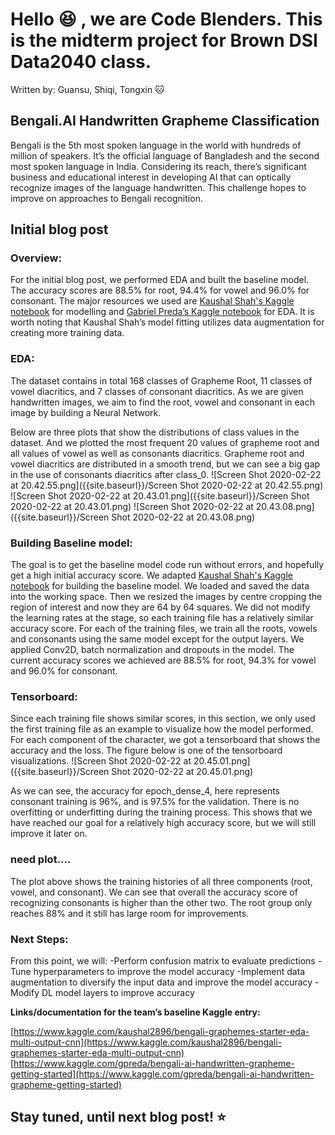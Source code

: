 # Hello :laughing: , we are Code Blenders. This is the midterm project for Brown DSI Data2040 class. 

Written by: Guansu, Shiqi, Tongxin :cat:

## Bengali.AI Handwritten Grapheme Classification

Bengali is the 5th most spoken language in the world with hundreds of million of speakers. It’s the official language of Bangladesh and the second most spoken language in India. Considering its reach, there’s significant business and educational interest in developing AI that can optically recognize images of the language handwritten. This challenge hopes to improve on approaches to Bengali recognition.


## Initial blog post

### Overview: 
For the initial blog post, we performed EDA and built the baseline model. The accuracy scores are 88.5% for root, 94.4% for vowel and 96.0% for consonant. The major resources we used are [Kaushal Shah's Kaggle notebook](https://www.kaggle.com/kaushal2896/bengali-graphemes-starter-eda-multi-output-cnn) for modelling and [Gabriel Preda’s Kaggle notebook](https://www.kaggle.com/gpreda/bengali-ai-handwritten-grapheme-getting-started) for EDA. It is worth noting that Kaushal Shah’s model fitting utilizes data augmentation for creating more training data.

### EDA:
The dataset contains in total 168 classes of Grapheme Root, 11 classes of vowel diacritics, and 7 classes of consonant diacritics. As we are given handwritten images, we aim to find the root, vowel and consonant in each image by building a Neural Network. 

Below are three plots that show the distributions of class values in the dataset. And we plotted the most frequent 20 values of grapheme root and all values of vowel as well as consonants diacritics. Grapheme root and vowel diacritics are distributed in a smooth trend, but we can see a big gap in the use of consonants diacritics after class_0. 
![Screen Shot 2020-02-22 at 20.42.55.png]({{site.baseurl}}/Screen Shot 2020-02-22 at 20.42.55.png)
![Screen Shot 2020-02-22 at 20.43.01.png]({{site.baseurl}}/Screen Shot 2020-02-22 at 20.43.01.png)
![Screen Shot 2020-02-22 at 20.43.08.png]({{site.baseurl}}/Screen Shot 2020-02-22 at 20.43.08.png)


### Building Baseline model:
The goal is to get the baseline model code run without errors, and hopefully get a high initial accuracy score. We adapted [Kaushal Shah's Kaggle notebook](https://www.kaggle.com/kaushal2896/bengali-graphemes-starter-eda-multi-output-cnn) for building the baseline model. We loaded and saved the data into the working space. Then we resized the images by centre cropping the region of interest and now they are 64 by 64 squares.
We did not modify the learning rates at the stage, so each training file has a relatively similar accuracy score. For each of the training files, we train all the roots, vowels and consonants using the same model except for the output layers. We applied Conv2D, batch normalization and dropouts in the model. The current accuracy scores we achieved are 88.5% for root, 94.3% for vowel and 96.0% for consonant. 


### Tensorboard:
Since each training file shows similar scores, in this section, we only used the first training file as an example to visualize how the model performed. For each component of the character, we got a tensorboard that shows the accuracy and the loss. The figure below is one of the tensorboard visualizations. 
![Screen Shot 2020-02-22 at 20.45.01.png]({{site.baseurl}}/Screen Shot 2020-02-22 at 20.45.01.png)

As we can see, the accuracy for epoch_dense_4, here represents consonant training is 96%, and is 97.5% for the validation. There is no overfitting or underfitting during the training process. This shows that we have reached our goal for a relatively high accuracy score, but we will still improve it later on. 

### need plot....

The plot above shows the training histories of all three components (root, vowel, and consonant). We can see that overall the accuracy score of recognizing consonants is higher than the other two. The root group only reaches 88% and it still has large room for improvements.

### Next Steps:

From this point, we will:
-Perform confusion matrix to evaluate predictions
-Tune hyperparameters to improve the model accuracy
-Implement data augmentation to diversify the input data and improve the model accuracy
-Modify DL model layers to improve accuracy

**Links/documentation for the team’s baseline Kaggle entry:**

[https://www.kaggle.com/kaushal2896/bengali-graphemes-starter-eda-multi-output-cnn](https://www.kaggle.com/kaushal2896/bengali-graphemes-starter-eda-multi-output-cnn)
[https://www.kaggle.com/gpreda/bengali-ai-handwritten-grapheme-getting-started](https://www.kaggle.com/gpreda/bengali-ai-handwritten-grapheme-getting-started)


## Stay tuned, until next blog post! :star:

